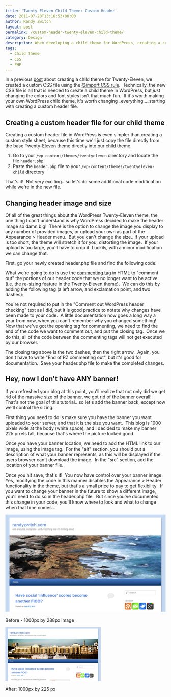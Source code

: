 ```yaml
---
title: 'Twenty Eleven Child Theme: Custom Header'
date: 2011-07-20T13:16:53+00:00
author: Randy Zwitch
layout: post
permalink: /custom-header-twenty-eleven-child-theme/
category: Design
description: When developing a child theme for WordPress, creating a custom header file will give great flexibility in customizing your theme's design.
tags:
  - Child Theme
  - CSS
  - PHP
---
```

In a previous [post](http://randyzwitch.com/twenty-eleven-child-theme-creating-css-file/) about creating a child theme for Twenty-Eleven, we created a custom CSS file using the <a title="Import CSS rule" href="http://www.w3.org/TR/CSS2/cascade.html#at-import" target="_blank">@import CSS rule</a>.  Technically, the new CSS file is all that is needed to create a child theme in WordPress, but _just_ changing the colors and font styles isn't that much fun.  If it's worth making your own WordPress child theme, it's worth changing _everything..._starting with creating a custom header file.

## Creating a custom header file for our child theme

Creating a custom header file in WordPress is even simpler than creating a custom style sheet, because this time we'll just copy the file directly from the base Twenty-Eleven theme directly into our child theme.

  1. Go to your `/wp-content/themes/twentyeleven` directory and locate the file `header.php`
  2. Paste the `header.php` file to your `/wp-content/themes/twentyeleven-child` directory

That's it!  Not very exciting...so let's do some additional code modification while we're in the new file.

## Changing header image and size

Of all of the great things about the WordPress Twenty-Eleven theme, the one thing I can't understand is why WordPress decided to make the header image so damn big!  There is the option to change the image you display to any number of provided images, or upload your own as part of the Appearance > Header menu.  But you can't change the size...if your upload is too short, the theme will stretch it for you, distorting the image.  If your upload is too large, you'll have to crop it. Luckily, with a minor modification we can change that.

First, go your newly created header.php file and find the following code:

What we're going to do is use the <a title="Comment out code" href="http://www.w3schools.com/tags/tag_comment.asp" target="_blank">commenting tag</a> in HTML to "comment out" the portions of our header code that we no longer want to be active (i.e. the re-sizing feature in the Twenty-Eleven theme).  We can do this by adding the following tag (a left arrow, and exclamation point, and two dashes):

You're not required to put in the "Comment out WordPress header checking" text as I did, but it is good practice to notate why changes have been made to your code.  A little documentation now goes a long way a year from now, when you can't remember why you changed something! Now that we've got the opening tag for commenting, we need to find the end of the code we want to comment out, and put the closing tag.  Once we do this, all of the code between the commenting tags will not get executed by our browser.

The closing tag above is the two dashes, then the right arrow.  Again, you don't have to write "End of RZ commenting out", but it's good for documentation.  Save your header.php file to make the completed changes.

## Hey, now I don't have ANY banner!

If you refreshed your blog at this point, you'll realize that not only did we get rid of the massive size of the banner, we got rid of the banner overall!  That's not the goal of this tutorial...so let's add the banner back, except now we'll control the sizing.

First thing you need to do is make sure you have the banner you want uploaded to your server, and that it is the size you want.  This blog is 1000 pixels wide at the body (white space), and I decided to make my banner 225 pixels tall, because that's where the picture looked good.

Once you have your banner location, we need to add the HTML link to our image, using the image tag.  For the "alt" section, you should put a description of what your banner represents, as this will be displayed if the users browser can't download the image.  In the "src" section, add the location of your banner file.

Once you hit save, that's it!  You now have control over your banner image.  Yes, modifying the code in this manner disables the Appearance > Header functionality in the theme, but that's a small price to pay to get flexibility.  If you want to change your banner in the future to show a different image, you'll need to do so in the header.php file.  But since you've documented this change in your code, you'll know where to look and what to change when that time comes...

![randyzwitchdotcom-before](/wp-content/uploads/2011/07/randyzwitchdot-before.png)

<p class="wp-caption-text">
Before - 1000px by 288px image
</p>

![randyzwitchdotcom-after](/wp-content/uploads/2011/07/randyzwitchdotcom-after-300x169.png)

<p class="wp-caption-text">
After: 1000px by 225 px
</p>
